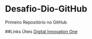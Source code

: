 # Desafio-Dio-GitHub
Primeiro Repositório no GitHub

##Links Úteis 
[Digital Innovation One](https://web.digitalinnovation.one)
